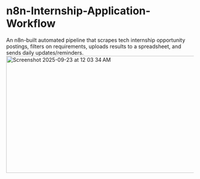 # n8n-Internship-Application-Workflow
An n8n-built automated pipeline that scrapes tech internship opportunity postings, filters on requirements, uploads results to a spreadsheet, and sends daily updates/reminders.
<img width="560" height="315" alt="Screenshot 2025-09-23 at 12 03 34 AM" src="https://github.com/user-attachments/assets/6d84dca7-8378-456f-bb15-8cb699d1632e" />
